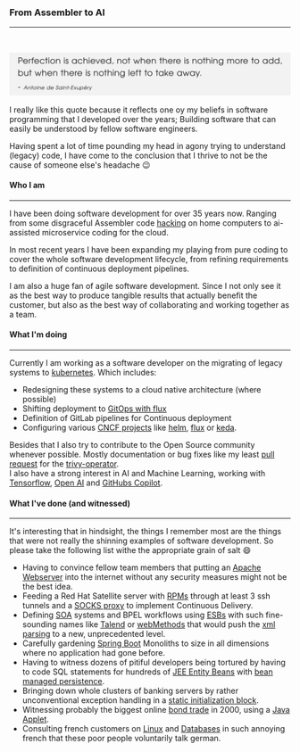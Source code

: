 ### From Assembler to AI
---  
</br>

![my favorite quote](./images/quote.png)

I really like this quote because it reflects one oy my beliefs in software programming that I developed over the years; Building software that can easily be understood by fellow software engineers. 

Having spent a lot of time pounding my head in agony trying to understand (legacy) code, I have come to the conclusion that I thrive to not be the cause of someone else's headache 😉

#### Who I am
---
I have been doing software development for over 35 years now. Ranging from some disgraceful Assembler code [hacking](https://www.c64-wiki.com/wiki/SMON) on home computers to ai-assisted microservice coding for the cloud.  

In most recent years I have been expanding my playing from pure coding to cover the whole software development lifecycle, from refining requirements to definition of continuous deployment pipelines.  

I am also a huge fan of agile software development. Since I not only see it as the best way to produce tangible results that actually benefit the customer, but also as the best way of collaborating and working together as a team.

#### What I'm doing
---
Currently I am working as a software developer on the migrating of legacy systems to [kubernetes](https://kubernetes.io/). Which includes:
* Redesigning these systems to a cloud native architecture (where possible)
* Shifting deployment to [GitOps with flux](https://fluxcd.io/)
* Definition of GitLab pipelines for Continuous deployment
* Configuring various [CNCF projects](https://www.cncf.io/projects/) like [helm](https://www.cncf.io/projects/helm/), [flux](https://www.cncf.io/projects/flux/) or [keda](https://www.cncf.io/projects/keda/).

Besides that I also try to contribute to the Open Source community whenever possible. Mostly documentation or bug fixes like my least [pull request](https://github.com/aquasecurity/trivy-operator/pull/2353) for the [trivy-operator](https://github.com/aquasecurity/trivy-operator).  
I also have a strong interest in AI and Machine Learning, working with [Tensorflow](https://www.tensorflow.org/), [Open AI](https://openai.com/) and [GitHubs Copilot](https://copilot.github.com/).

#### What I've done (and witnessed)
---
It's interesting that in hindsight, the things I remember most are the things that were not really the shinning examples of software development.
So please take the following list withe the appropriate grain of salt 😄
* Having to convince fellow team members that putting an [Apache Webserver](https://httpd.apache.org/) into the internet without any security measures might not be the best idea.
* Feeding a Red Hat Satellite server with [RPMs](https://en.wikipedia.org/wiki/RPM_Package_Manager) through at least 3 ssh tunnels and a [SOCKS proxy](https://en.wikipedia.org/wiki/SOCKS) to implement Continuous Delivery.
* Defining [SOA](https://en.wikipedia.org/wiki/Service-oriented_architecture) systems and BPEL workflows using [ESBs](https://en.wikipedia.org/wiki/Enterprise_service_bus) with such fine-sounding names like [Talend](https://www.talend.com/resources/how-an-esb-simplifies-application-integration/) or [webMethods](https://www.softwareag.com/) that would push the [xml parsing](https://en.wikipedia.org/wiki/Apache_Xerces) to a new, unprecedented level.
* Carefully gardening [Spring Boot](https://spring.io/projects/spring-boot) Monoliths to size in all dimensions where no application had gone before.
* Having to witness dozens of pitiful developers being tortured by having to code SQL statements for hundreds of [JEE Entity Beans](https://en.wikipedia.org/wiki/Enterprise_JavaBeans) with [bean managed persistence](https://www.oreilly.com/library/view/enterprise-javabeans-second/1565928695/ch06s02.html).
* Bringing down whole clusters of banking servers by rather unconventional exception handling in a [static initialization block](https://www.baeldung.com/java-initialization#2-static-initialization-block).
* Witnessing probably the biggest online [bond trade](https://en.wikipedia.org/wiki/Bond_market) in 2000, using a [Java Applet](https://en.wikipedia.org/wiki/Java_applet).
* Consulting french customers on [Linux](https://en.wikipedia.org/wiki/HP-UX) and [Databases](https://bitsavers.trailing-edge.com/pdf/hp/9000_hpux/1991-200x/199709_36389-90016_Up_and_Running_with_ALLBASE_SQL.pdf) in such annoying french that these poor people voluntarily talk german.

